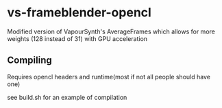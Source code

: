 # vs-frameblender-opencl
Modified version of VapourSynth's AverageFrames which allows for more weights (128 instead of 31) with GPU acceleration

## Compiling

Requires opencl headers and runtime(most if not all people should have one)

see build.sh for an example of compilation